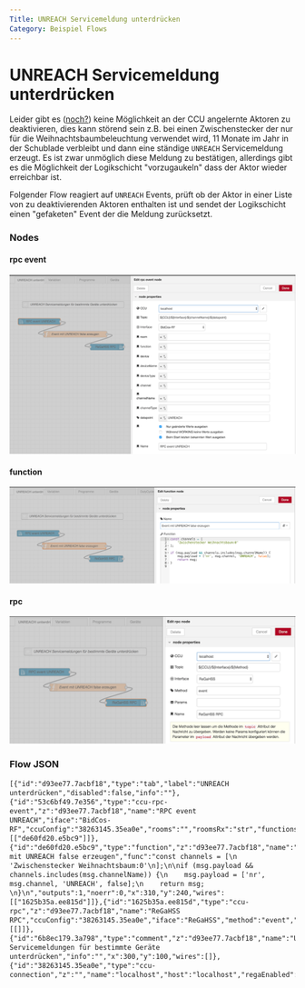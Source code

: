 ```yaml
---
Title: UNREACH Servicemeldung unterdrücken
Category: Beispiel Flows
---
```


# UNREACH Servicemeldung unterdrücken

Leider gibt es ([noch?](https://github.com/jens-maus/RaspberryMatic/issues/222)) keine Möglichkeit an der CCU angelernte Aktoren zu deaktivieren, dies kann störend sein z.B. bei einen Zwischenstecker der nur für die Weihnachtsbaumbeleuchtung verwendet wird, 11 Monate im Jahr in der Schublade verbleibt und dann eine ständige `UNREACH` Servicemeldung erzeugt. Es ist zwar unmöglich diese Meldung zu bestätigen, allerdings gibt es die Möglichkeit der Logikschicht "vorzugaukeln" dass der Aktor wieder erreichbar ist. 

Folgender Flow reagiert auf `UNREACH` Events, prüft ob der Aktor in einer Liste von zu deaktivierenden Aktoren enthalten ist und sendet der Logikschicht einen "gefaketen" Event der die Meldung zurücksetzt.

### Nodes

#### rpc event

![](images/unreach-1.png)

#### function

![](images/unreach-2.png)

#### rpc 

![](images/unreach-3.png)


### Flow JSON

```
[{"id":"d93ee77.7acbf18","type":"tab","label":"UNREACH unterdrücken","disabled":false,"info":""},{"id":"53c6bf49.7e356","type":"ccu-rpc-event","z":"d93ee77.7acbf18","name":"RPC event UNREACH","iface":"BidCos-RF","ccuConfig":"38263145.35ea0e","rooms":"","roomsRx":"str","functions":"","functionsRx":"str","device":"","deviceRx":"str","deviceName":"","deviceNameRx":"str","deviceType":"","deviceTypeRx":"str","channel":"","channelRx":"str","channelName":"","channelNameRx":"str","channelType":"","channelTypeRx":"str","datapoint":"UNREACH","datapointRx":"str","change":true,"cache":true,"topic":"${CCU}/${Interface}/${channelName}/${datapoint}","x":140,"y":180,"wires":[["de60fd20.e5bc9"]]},{"id":"de60fd20.e5bc9","type":"function","z":"d93ee77.7acbf18","name":"Event mit UNREACH false erzeugen","func":"const channels = [\n    'Zwischenstecker Weihnachtsbaum:0'\n];\n\nif (msg.payload && channels.includes(msg.channelName)) {\n    msg.payload = ['nr', msg.channel, 'UNREACH', false];\n    return msg;    \n}\n","outputs":1,"noerr":0,"x":310,"y":240,"wires":[["1625b35a.ee815d"]]},{"id":"1625b35a.ee815d","type":"ccu-rpc","z":"d93ee77.7acbf18","name":"ReGaHSS RPC","ccuConfig":"38263145.35ea0e","iface":"ReGaHSS","method":"event","params":"","topic":"${CCU}/${Interface}/${Method}","x":460,"y":300,"wires":[[]]},{"id":"6b8ec179.3a798","type":"comment","z":"d93ee77.7acbf18","name":"UNREACH Servicemeldungen für bestimmte Geräte unterdrücken","info":"","x":300,"y":100,"wires":[]},{"id":"38263145.35ea0e","type":"ccu-connection","z":"","name":"localhost","host":"localhost","regaEnabled":true,"bcrfEnabled":true,"iprfEnabled":true,"virtEnabled":true,"bcwiEnabled":false,"cuxdEnabled":true,"regaPoll":true,"regaInterval":"30","rpcPingTimeout":"60","rpcInitAddress":"127.0.0.1","rpcServerHost":"127.0.0.1","rpcBinPort":"2047","rpcXmlPort":"2048"}]
```